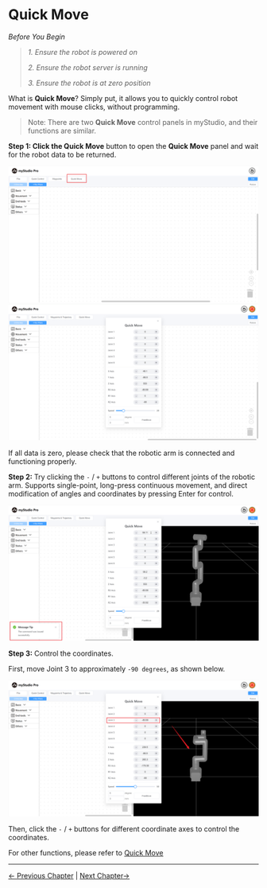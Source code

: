 # Quick Move

*Before You Begin*

> *1. Ensure the robot is powered on*
> 
> *2. Ensure the robot server is running*
> 
> *3. Ensure the robot is at zero position*


What is **Quick Move**? Simply put, it allows you to quickly control robot movement with mouse clicks, without programming.

> Note: There are two **Quick Move** control panels in myStudio, and their functions are similar.

**Step 1: Click the Quick Move** button to open the **Quick Move** panel and wait for the robot data to be returned.

<img src="../../../resources/3-FunctionsAndApplications/5.myBlockly/blockly/quickmove1.png" />

<img src="../../../resources/3-FunctionsAndApplications/5.myBlockly/blockly/quickmove2.png" />

If all data is zero, please check that the robotic arm is connected and functioning properly.

**Step 2:** Try clicking the `-` / `+` buttons to control different joints of the robotic arm. Supports single-point, long-press continuous movement, and direct modification of angles and coordinates by pressing Enter for control.

<img src="../../../resources/3-FunctionsAndApplications/5.myBlockly/blockly/quickmove3.png" />

**Step 3:** Control the coordinates.

First, move Joint 3 to approximately `-90 degrees`, as shown below.

<img src="../../../resources/3-FunctionsAndApplications/5.myBlockly/blockly/quickmove4.png" />

Then, click the  `-` / `+`  buttons for different coordinate axes to control the coordinates.

For other functions, please refer to [Quick Move](../5.6-quickmove/5.6.1-quickmovefirstuse.md)

---

[← Previous Chapter](./5.5.4-autofill.md) | [Next Chapter→](./5.5.6-useCoords.md)